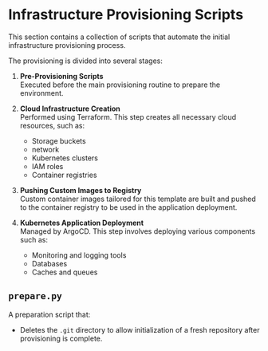 # Infrastructure Provisioning Scripts

This section contains a collection of scripts that automate the initial infrastructure provisioning process.

The provisioning is divided into several stages:

1. **Pre-Provisioning Scripts**  
   Executed before the main provisioning routine to prepare the environment.

2. **Cloud Infrastructure Creation**  
   Performed using Terraform. This step creates all necessary cloud resources, such as:
   - Storage buckets
   - network
   - Kubernetes clusters
   - IAM roles
   - Container registries

3. **Pushing Custom Images to Registry**  
   Custom container images tailored for this template are built and pushed to the container registry to be used in the application deployment.

4. **Kubernetes Application Deployment**  
   Managed by ArgoCD. This step involves deploying various components such as:
   - Monitoring and logging tools  
   - Databases  
   - Caches and queues  

## `prepare.py`

A preparation script that:

- Deletes the `.git` directory to allow initialization of a fresh repository after provisioning is complete.


